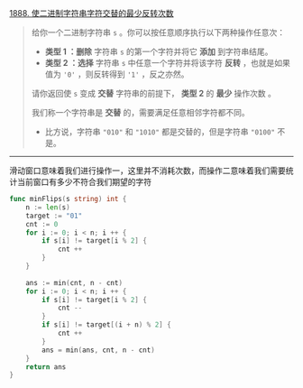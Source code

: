 [1888. 使二进制字符串字符交替的最少反转次数](https://leetcode.cn/problems/minimum-number-of-flips-to-make-the-binary-string-alternating/)

> 给你一个二进制字符串 `s` 。你可以按任意顺序执行以下两种操作任意次：
>
> - **类型 1 ：删除** 字符串 `s` 的第一个字符并将它 **添加** 到字符串结尾。
> - **类型 2 ：选择** 字符串 `s` 中任意一个字符并将该字符 **反转** ，也就是如果值为 `'0'` ，则反转得到 `'1'` ，反之亦然。
>
> 请你返回使 `s` 变成 **交替** 字符串的前提下， **类型 2** 的 **最少** 操作次数 。
>
> 我们称一个字符串是 **交替** 的，需要满足任意相邻字符都不同。
>
> - 比方说，字符串 `"010"` 和 `"1010"` 都是交替的，但是字符串 `"0100"` 不是。

---

滑动窗口意味着我们进行操作一，这里并不消耗次数，而操作二意味着我们需要统计当前窗口有多少不符合我们期望的字符

```go
func minFlips(s string) int {
    n := len(s)
    target := "01"
    cnt := 0
    for i := 0; i < n; i ++ {
        if s[i] != target[i % 2] {
            cnt ++
        }
    }
    
    ans := min(cnt, n - cnt)
    for i := 0; i < n; i ++ {
        if s[i] != target[i % 2] {
            cnt --
        }
        if s[i] != target[(i + n) % 2] {
            cnt ++
        }
        ans = min(ans, cnt, n - cnt)
    }
    return ans
}
```

